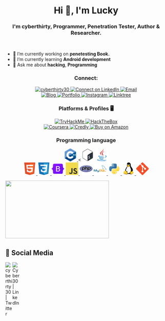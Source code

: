 <h1 align="center">Hi 👋, I'm Lucky </h1>
<h3 align="center">
I'm cyberthirty, Programmer, Penetration Tester, Author &  Researcher.</h3><br>

- 🔭 I’m currently working on **penetesting Book.**
- 🌱 I’m currently learning **Android development**
- 💬 Ask me about **hacking**, **Programming**
 
<h3 align="center">Connect:</h3>
<p align="center">
  <a href="https://twitter.com/cyberthirty30" target="_blank">
    <img src="https://img.shields.io/twitter/follow/cyberthirty30?logo=twitter&style=for-the-badge" alt="cyberthirty30"/>
  </a>
  <a href="https://www.linkedin.com/in/cyber30/" target="_blank">
    <img src="https://img.shields.io/badge/Connect%20on%20LinkedIn-%230077B5?logo=linkedin&logoColor=white&style=for-the-badge" alt="Connect on LinkedIn"/>
  </a>
  <a href="mailto:cyberluck@protonmail.com" target="_blank">
    <img src="https://img.shields.io/badge/Email-%23D14836?logo=gmail&logoColor=white&style=for-the-badge" alt="Email"/>
  </a><br>
  <a href="https://cyberthirtysec.blogspot.com" target="_blank">
    <img src="https://img.shields.io/badge/Blog-%23FF5722?logo=blogger&logoColor=white&style=for-the-badge" alt="Blog"/>
  </a>
  <a href="https://cyberthirty.github.io/" target="_blank">
    <img src="https://img.shields.io/badge/Portfolio-%23000000?logo=github&logoColor=white&style=for-the-badge" alt="Portfolio"/>
  </a>
  <a href="https://instagram.com/cyber30" target="_blank">
    <img src="https://img.shields.io/badge/Instagram-%23E4405F?logo=instagram&logoColor=white&style=for-the-badge" alt="Instagram"/>
  </a>
  <a href="https://linktr.ee/cyber30" target="_blank">
    <img src="https://img.shields.io/badge/Linktree-%23334D92?logo=linktree&logoColor=white&style=for-the-badge" alt="Linktree"/>
  </a>
</p>

<h3 align="center">Platforms & Profiles 🖥️</h3>
<p align="center">
  <a href="https://tryhackme.com/p/cyber30" target="_blank">
    <img src="https://img.shields.io/badge/TryHackMe-%23000000?logo=tryhackme&logoColor=white&style=for-the-badge" alt="TryHackMe"/>
  </a>
  <a href="https://app.hackthebox.com/profile/1751803" target="_blank">
    <img src="https://img.shields.io/badge/HackTheBox-%23000000?logo=hackthebox&logoColor=white&style=for-the-badge" alt="HackTheBox"/>
  </a><br>
  <a href="https://www.coursera.org/learner/lucky-ngabuh/" target="_blank">
    <img src="https://img.shields.io/badge/Coursera-%23000000?logo=coursera&logoColor=white&style=for-the-badge" alt="Coursera"/>
  </a>
  <a href="https://www.credly.com/users/lucky-ngabuh" target="_blank">
    <img src="https://img.shields.io/badge/Credly-%23FF6F61?logo=credly&logoColor=white&style=for-the-badge" alt="Credly"/>
  </a>
  <a href="https://www.amazon.com/dp/B0000C4M4T" target="_blank">
    <img src="https://img.shields.io/badge/Buy%20on%20Amazon-%23FF9900?logo=amazon&logoColor=white&style=for-the-badge" alt="Buy on Amazon"/>
  </a>
</p>

<h3 align="center">Programming language</h3>
<p align="center">
  <a href="https://cplusplus.com/" target="_blank" rel="noreferrer">
    <img src="https://raw.githubusercontent.com/devicons/devicon/master/icons/cplusplus/cplusplus-original.svg" alt="cplusplus" width="40" height="40"/>
  </a>
  <<a href="https://shellscript.sh/" target="_blank" rel="noreferrer"><img src="https://raw.githubusercontent.com/devicons/devicon/master/icons/bash/bash-original.svg" alt="shell-script" width="40" height="40"/></a>
  <a href="https://www.java.com" target="_blank">
    <img src="https://raw.githubusercontent.com/devicons/devicon/master/icons/java/java-original.svg" alt="java" width="40" height="40"/>
  </a><br>
  <a href="https://html.com/html5/" target="_blank" rel="noreferrer">
    <img src="https://raw.githubusercontent.com/devicons/devicon/master/icons/html5/html5-original.svg" alt="html5" width="40" height="40"/>
  </a>
  <a href="https://css3.com/" target="_blank" rel="noreferrer">
    <img src="https://raw.githubusercontent.com/devicons/devicon/master/icons/css3/css3-original.svg" alt="css3" width="40" height="40"/>
  </a>
  <a href="https://bootstrap.com/" target="_blank" rel="noreferrer">
    <img src="https://raw.githubusercontent.com/devicons/devicon/master/icons/bootstrap/bootstrap-original.svg" alt="bootstrap" width="40" height="40"/>
  </a>
  <a href="https://www.javascript.com/" target="_blank" rel="noreferrer">
    <img src="https://raw.githubusercontent.com/devicons/devicon/master/icons/javascript/javascript-original.svg" alt="javascript" width="40" height="40"/>
  </a>
  <a href="https://www.php.net/" target="_blank" rel="noreferrer">
    <img src="https://raw.githubusercontent.com/devicons/devicon/master/icons/php/php-original.svg" alt="php" width="40" height="40"/>
  </a>
  <a href="https://www.mysql.com/" target="_blank" rel="noreferrer">
    <img src="https://raw.githubusercontent.com/devicons/devicon/master/icons/mysql/mysql-original-wordmark.svg" alt="mysql" width="40" height="40"/>
  </a>
  <a href="https://www.python.org/" target="_blank" rel="noreferrer">
    <img src="https://raw.githubusercontent.com/devicons/devicon/master/icons/python/python-original.svg" alt="python" width="40" height="40"/>
  </a>
  <a href="https://www.linux.org/" target="_blank">
    <img src="https://raw.githubusercontent.com/devicons/devicon/master/icons/linux/linux-original.svg" alt="linux" width="40" height="40"/>
  </a>
  <a href="https://git-scm.com/" target="_blank">
    <img src="https://raw.githubusercontent.com/devicons/devicon/master/icons/git/git-original.svg" alt="git" width="40" height="40"/>
  </a>
</p>

<a href="https://github.com/cyberthirty"><img height="180em" width="80%" src="https://github-readme-stats.vercel.app/api?username=cyberthirty&show_icons=true&theme=algolia&include_all_commits=true&count_private=true"/></a>

## 🤳 Social Media
[<img align="left" alt="cyberthirty30 | Twitter" width="22px" src="https://cdn.jsdelivr.net/npm/simple-icons@v3/icons/twitter.svg" />][twitter]
[<img align="left" alt="Cyber30 | LinkedIn" width="22px" src="https://cdn.jsdelivr.net/npm/simple-icons@v3/icons/linkedin.svg" />][linkedin]

[twitter]: https://twitter.com/cyberthirty30
[linkedin]: https://linkedin.com/in/cyber30

<!--
**cyberthirty/cyberthirty** is a ✨ _special_ ✨ repository because its `README.md` (this file) appears on your GitHub profile.

Here are some ideas to get you started:

- 🔭 I’m currently working on ...
- 🌱 I’m currently learning ...
- 👯 I’m looking to collaborate on ...
- 🤔 I’m looking for help with ...
- 💬 Ask me about ...
- 📫 How to reach me: ...
- 😄 Pronouns: ...
- ⚡ Fun fact: ...
-->
